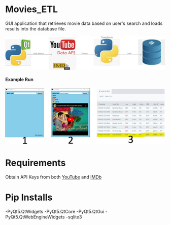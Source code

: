 # Movies_ETL
GUI application that retrieves movie data based on user's search and loads results into the database file. 


![Diagram](Images/diagram.JPG)


#### Example Run
![Example_Run](Images/app_run.JPG)


# Requirements
Obtain API Keys from both [YouTube](https://developers.google.com/youtube/) and [IMDb](https://developer.imdb.com/)

# Pip Installs
-PyQt5.QtWidgets
-PyQt5.QtCore
-PyQt5.QtGui
-PyQt5.QtWebEngineWidgets
-sqlite3
